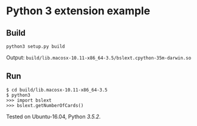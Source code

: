 # Python 3 extension example

## Build

    python3 setup.py build

Output: `build/lib.macosx-10.11-x86_64-3.5/bslext.cpython-35m-darwin.so`

## Run

    $ cd build/lib.macosx-10.11-x86_64-3.5
    $ python3
    >>> import bslext
    >>> bslext.getNumberOfCards()

Tested on Ubuntu-16.04, Python *3.5.2*.
